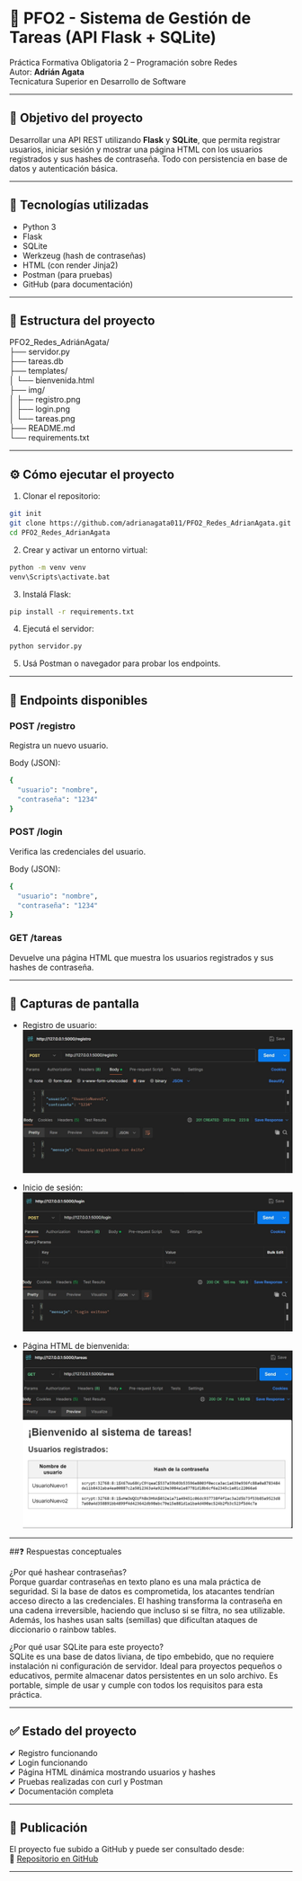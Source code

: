 # 📌 PFO2 - Sistema de Gestión de Tareas (API Flask + SQLite)

Práctica Formativa Obligatoria 2 – Programación sobre Redes  
Autor: **Adrián Agata**  
Tecnicatura Superior en Desarrollo de Software  

---

## 🎯 Objetivo del proyecto

Desarrollar una API REST utilizando **Flask** y **SQLite**, que permita registrar usuarios, iniciar sesión y mostrar una página HTML con los usuarios registrados y sus hashes de contraseña. Todo con persistencia en base de datos y autenticación básica.

---

## 🧱 Tecnologías utilizadas

- Python 3
- Flask
- SQLite
- Werkzeug (hash de contraseñas)
- HTML (con render Jinja2)
- Postman (para pruebas)
- GitHub (para documentación)

---

## 📁 Estructura del proyecto

PFO2_Redes_AdriánAgata/<br>
├── servidor.py<br>
├── tareas.db<br>
├── templates/<br>
│ └── bienvenida.html<br>
├── img/<br>
│ ├── registro.png<br>
│ ├── login.png<br>
│ └── tareas.png<br>
├── README.md<br>
└── requirements.txt<br>

---

## ⚙️ Cómo ejecutar el proyecto

1. Clonar el repositorio:
```bash
git init
git clone https://github.com/adrianagata011/PFO2_Redes_AdrianAgata.git
cd PFO2_Redes_AdrianAgata
```

2. Crear y activar un entorno virtual:
```bash
python -m venv venv
venv\Scripts\activate.bat
```
3. Instalá Flask:
```bash
pip install -r requirements.txt
```

4. Ejecutá el servidor:
```bash
python servidor.py
```

5. Usá Postman o navegador para probar los endpoints.

---

## 🔗 Endpoints disponibles

### POST /registro
Registra un nuevo usuario.

Body (JSON):

```bash
{
  "usuario": "nombre",
  "contraseña": "1234"
}
```

### POST /login
Verifica las credenciales del usuario.

Body (JSON):

```bash
{
  "usuario": "nombre",
  "contraseña": "1234"
}
```

### GET /tareas
Devuelve una página HTML que muestra los usuarios registrados y sus hashes de contraseña.

---

## 🧪 Capturas de pantalla

- Registro de usuario:  
  ![Registro](img/POST_registro.jpg)

- Inicio de sesión:  
  ![Login](img/POST_login.jpg)

- Página HTML de bienvenida:  
  ![Tareas](img/GET_tareas.jpg)

---

##❓ Respuestas conceptuales

¿Por qué hashear contraseñas?<br>
Porque guardar contraseñas en texto plano es una mala práctica de seguridad. Si la base de datos es comprometida, los atacantes tendrían acceso directo a las credenciales. El hashing transforma la contraseña en una cadena irreversible, haciendo que incluso si se filtra, no sea utilizable. Además, los hashes usan salts (semillas) que dificultan ataques de diccionario o rainbow tables.

¿Por qué usar SQLite para este proyecto?<br>
SQLite es una base de datos liviana, de tipo embebido, que no requiere instalación ni configuración de servidor. Ideal para proyectos pequeños o educativos, permite almacenar datos persistentes en un solo archivo. Es portable, simple de usar y cumple con todos los requisitos para esta práctica.

---

## ✅ Estado del proyecto
✔ Registro funcionando<br>
✔ Login funcionando<br>
✔ Página HTML dinámica mostrando usuarios y hashes<br>
✔ Pruebas realizadas con curl y Postman<br>
✔ Documentación completa<br>

---

## 🚀 Publicación
El proyecto fue subido a GitHub y puede ser consultado desde:<br>
🔗 [Repositorio en GitHub](https://github.com/adrianagata011/PFO2_Redes_AdrianAgata)

---